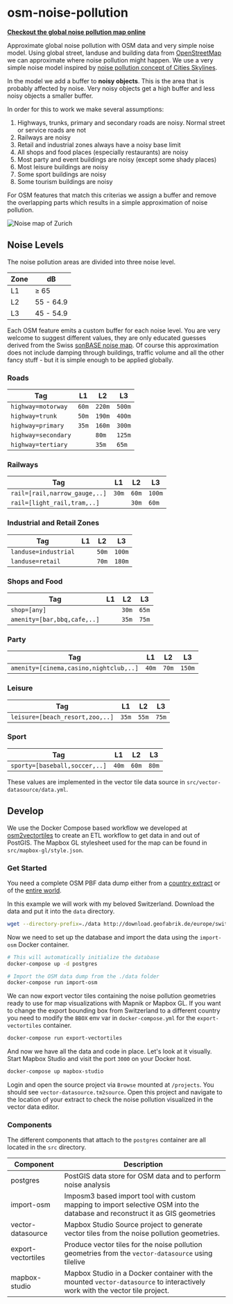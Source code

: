 # osm-noise-pollution

**[Checkout the global noise pollution map online](http://lukasmartinelli.ch/gis/2016/04/03/openstreetmap-noise-pollution-map.html)**

Approximate global noise pollution with OSM data and very simple noise model.
Using global street, landuse and building data from [OpenStreetMap](https://openstreetmap.org)
we can approximate where noise pollution might happen.
We use a very simple noise model inspired by [noise pollution concept of Cities Skylines](http://www.skylineswiki.com/Pollution#Noise_pollution).

In the model we add a buffer to **noisy objects**. This is the area that is probably affected by noise. Very noisy objects get a high buffer and less noisy objects a smaller buffer.

In order for this to work we make several assumptions:

1. Highways, trunks, primary and secondary roads are noisy. Normal street or service roads are not
2. Railways are noisy
3. Retail and industrial zones always have a noisy base limit
4. All shops and food places (especially restaurants) are noisy
5. Most party and event buildings are noisy (except some shady places)
6. Most leisure buildings are noisy
7. Some sport buildings are noisy
8. Some tourism buildings are noisy

For OSM features that match this criterias we assign a buffer and remove the overlapping parts which results
in a simple approximation of noise pollution.

![Noise map of Zurich](https://api.mapbox.com/styles/v1/morgenkaffee/cimi6phf0007wcem3cyr9cl3o/static/8.538961,47.372476,13.71,0.00,0.00/900x600?access_token=pk.eyJ1IjoibW9yZ2Vua2FmZmVlIiwiYSI6IjIzcmN0NlkifQ.0LRTNgCc-envt9d5MzR75w)

## Noise Levels

The noise pollution areas are divided into three noise level.

| Zone   | dB
|--------|-----------
| L1     | ≥ 65
| L2     | 55 - 64.9
| L3     | 45 - 54.9

Each OSM feature emits a custom buffer for each noise level.
You are very welcome to suggest different values, they are only educated guesses derived from the Swiss [sonBASE noise map](https://map.geo.admin.ch/?Y=716599.25&X=230992.54&zoom=8&bgLayer=ch.swisstopo.pixelkarte-grau&layers=ch.bafu.laerm-strassenlaerm_tag&layers_opacity=0.7&lang=de&topic=bafu). Of course this approximation does not include damping through buildings,
traffic volume and all the other fancy stuff - but it is simple enough to be applied globally.

### Roads

| Tag                 | L1    | L2     | L3
|---------------------|-------|--------|---------
| `highway=motorway`  | `60m` | `220m` | `500m`
| `highway=trunk`     | `50m` | `190m` | `400m`
| `highway=primary`   | `35m` | `160m` | `300m`
| `highway=secondary` |       | `80m`  | `125m`
| `highway=tertiary`  |       | `35m`  | `65m`

### Railways

| Tag                           | L1    | L2    | L3
|-------------------------------|-------|-------|---------
| `rail=[rail,narrow_gauge,..]` | `30m` | `60m` | `100m`
| `rail=[light_rail,tram,..]`   |       | `30m` | `60m`

### Industrial and Retail Zones

| Tag               | L1  | L2   | L3   |
|-------------------|-----|------|------|
| `landuse=industrial`|     | `50m` | `100m` |
| `landuse=retail`    |     | `70m` | `180m` |

### Shops and Food

| Tag                         | L1  | L2    | L3
|-----------------------------|-----|-------|--------
| `shop=[any]`                |     | `30m` | `65m`
| `amenity=[bar,bbq,cafe,..]` |     | `35m` | `75m`

### Party

| Tag                                    | L1    | L2    | L3
|----------------------------------------|-------|-------|--------
| `amenity=[cinema,casino,nightclub,..]` | `40m` | `70m` | `150m`


### Leisure

| Tag                             | L1    | L2     | L3
|---------------------------------|-------|--------|-------
| `leisure=[beach_resort,zoo,..]` | `35m` | `55m`  | `75m`

### Sport

| Tag                           | L1    | L2     | L3
|-------------------------------|-------|--------|-------
| `sporty=[baseball,soccer,..]` | `40m` | `60m`  | `80m`

These values are implemented in the vector tile data source in `src/vector-datasource/data.yml`.

## Develop

We use the Docker Compose based workflow we developed at [osm2vectortiles](https://github.com/osm2vectortiles/osm2vectortiles) to create an ETL workflow to get data in and out of PostGIS. The Mapbox GL stylesheet used for the map can be found in `src/mapbox-gl/style.json`.


### Get Started

You need a complete OSM PBF data dump either from a [country extract](http://download.geofabrik.de/index.html) or of the [entire world](http://planet.osm.org/).

In this example we will work with my beloved Switzerland. Download the data and put it into the `data` directory.

```bash
wget --directory-prefix=./data http://download.geofabrik.de/europe/switzerland-latest.osm.pbf
```

Now we need to set up the database and import the data using the `import-osm` Docker container.

```bash
# This will automatically initialize the database
docker-compose up -d postgres

# Import the OSM data dump from the ./data folder
docker-compose run import-osm
```

We can now export vector tiles containing the noise pollution geometries ready to
use for map visualizations with Mapnik or Mapbox GL.
If you want to change the export bounding box from Switzerland to a different
country you need to modify the `BBOX` env var in `docker-compose.yml`
for the `export-vectortiles` container.

```bash
docker-compose run export-vectortiles
```

And now we have all the data and code in place.
Let's look at it visually. Start Mapbox Studio and visit the port `3000` on your
Docker host.

```bash
docker-compose up mapbox-studio
```

Login and open the source project via `Browse` mounted at `/projects`. You should see `vector-datasource.tm2source`.
Open this project and navigate to the location of your extract to check the noise pollution visualized
in the vector data editor.

### Components

The different components that attach to the `postgres` container are all located in the `src` directory.

| Component         | Description
|-------------------|--------------------------------------------------------------
| postgres          | PostGIS data store for OSM data and to perform noise analysis
| import-osm        | Imposm3 based import tool with custom mapping to import selective OSM into the database and reconstruct it as GIS geometries
| vector-datasource | Mapbox Studio Source project to generate vector tiles from the noise pollution geometries.
| export-vectortiles| Produce vector tiles for the noise pollution geometries from the `vector-datasource` using tilelive
| mapbox-studio     | Mapbox Studio in a Docker container with the mounted `vector-datasource` to interactively work with the vector tile project.
